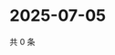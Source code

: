 # 2025-07-05

共 0 条

<!-- BEGIN ZHIHUVIDEO -->
<!-- 最后更新时间 Sat Jul 05 2025 19:09:11 GMT+0800 (China Standard Time) -->

<!-- END ZHIHUVIDEO -->
